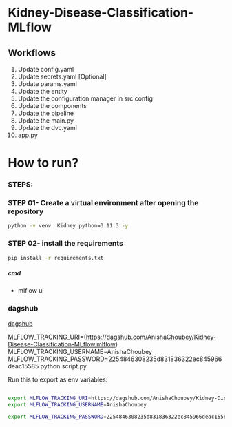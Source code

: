 # Kidney-Disease-Classification-MLflow

## Workflows

1. Update config.yaml
2. Update secrets.yaml [Optional]
3. Update params.yaml
4. Update the entity
5. Update the configuration manager in src config
6. Update the components
7. Update the pipeline 
8. Update the main.py
9. Update the dvc.yaml
10. app.py

# How to run?
### STEPS:

### STEP 01- Create a virtual environment after opening the repository
```bash
python -v venv  Kidney python=3.11.3 -y
```
### STEP 02- install the requirements
```bash
pip install -r requirements.txt
```

##### cmd
- mlflow ui

### dagshub
[dagshub](https://dagshub.com/)

MLFLOW_TRACKING_URI=(https://dagshub.com/AnishaChoubey/Kidney-Disease-Classification-MLflow.mlflow)
MLFLOW_TRACKING_USERNAME=AnishaChoubey
MLFLOW_TRACKING_PASSWORD=2254846308235d831836322ec845966deac15585
python script.py

Run this to export as env variables:

```bash

export MLFLOW_TRACKING_URI=https://dagshub.com/AnishaChoubey/Kidney-Disease-Classification-MLflow.mlflow
export MLFLOW_TRACKING_USERNAME=AnishaChoubey 

export MLFLOW_TRACKING_PASSWORD=2254846308235d831836322ec845966deac15585

```

